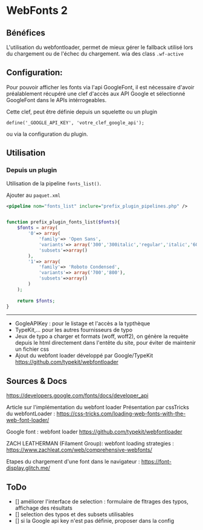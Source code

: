 # WebFonts 2

## Bénéfices

L'utilisation du webfontloader,
permet de mieux gérer le fallback utilisé lors du chargement
ou de l'échec du chargement. wia des class `.wf-active`



## Configuration:

Pour pouvoir afficher les fonts via l'api GoogleFont, il est nécessaire d'avoir
préalablement récupéré une clef d'accès aux API Google et sélectionné GoogleFont dans
le APIs intérrogeables.

Cette clef, peut être définie depuis un squelette ou un plugin

```
define('_GOOGLE_API_KEY', 'votre_clef_google_api');
```

ou via la configuration du plugin.

## Utilisation

### Depuis un plugin

Utilisation de la pipeline `fonts_list()`.

Ajouter au `paquet.xml`

```xml
<pipeline nom="fonts_list" inclure="prefix_plugin_pipelines.php" />
```


```php

function prefix_plugin_fonts_list($fonts){
	$fonts = array(
		'0'=> array(
			'family'=> 'Open Sans',
			'variants'=> array('300','300italic','regular','italic','600'),
			'subsets'=>array()
		),
		'1'=> array(
			'family'=> 'Roboto Condensed',
			'variants'=> array('700','800'),
			'subsets'=>array()
		)
	);
	
	return $fonts;
}
```



----


- GogleAPIKey : pour le listage et l'accès a la typthèque
- TypeKit,… pour les autres fournisseurs de typo
- Jeux de typo a charger et formats (woff, woff2), on génère la requète  
depuis le html directement dans l'entête du site, pour éviter de maintenir un fichier css
- Ajout du webfont loader développé par Google/TypeKit  
https://github.com/typekit/webfontloader


## Sources & Docs

https://developers.google.com/fonts/docs/developer_api

Article sur l'implémentation du webfont loader
Présentation par cssTricks du webfontLoader :
https://css-tricks.com/loading-web-fonts-with-the-web-font-loader/

Google font : webfont loader https://github.com/typekit/webfontloader

ZACH LEATHERMAN (Filament Group):
webfont loading strategies : https://www.zachleat.com/web/comprehensive-webfonts/

Etapes du chargement d'une font dans le navigateur :
https://font-display.glitch.me/


## ToDo

- [] améliorer l'interface de selection : formulaire de fltrages des typos, affichage des résultats
- [] selection des typos et des subsets utilisables
- [] si la Google api key n'est pas définie, proposer dans la config